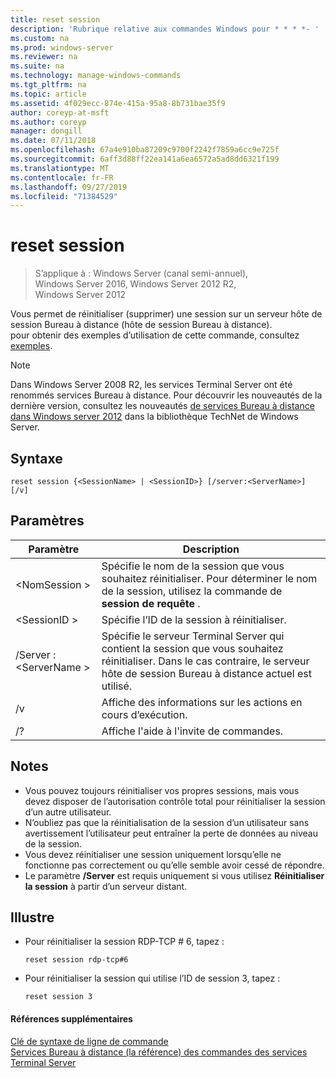 ```yaml
---
title: reset session
description: 'Rubrique relative aux commandes Windows pour * * * *- '
ms.custom: na
ms.prod: windows-server
ms.reviewer: na
ms.suite: na
ms.technology: manage-windows-commands
ms.tgt_pltfrm: na
ms.topic: article
ms.assetid: 4f029ecc-874e-415a-95a8-8b731bae35f9
author: coreyp-at-msft
ms.author: coreyp
manager: dongill
ms.date: 07/11/2018
ms.openlocfilehash: 67a4e910ba87209c9700f2242f7859a6cc9e725f
ms.sourcegitcommit: 6aff3d88ff22ea141a6ea6572a5ad8dd6321f199
ms.translationtype: MT
ms.contentlocale: fr-FR
ms.lasthandoff: 09/27/2019
ms.locfileid: "71384529"
---
```

# <a name="reset-session"></a>reset session

>S’applique à : Windows Server (canal semi-annuel), Windows Server 2016, Windows Server 2012 R2, Windows Server 2012

Vous permet de réinitialiser (supprimer) une session sur un serveur hôte de session Bureau à distance (hôte de session Bureau à distance).  
pour obtenir des exemples d’utilisation de cette commande, consultez [exemples](#BKMK_examples).  

> [!NOTE]  
> Dans Windows Server 2008 R2, les services Terminal Server ont été renommés services Bureau à distance. Pour découvrir les nouveautés de la dernière version, consultez les nouveautés [de services Bureau à distance dans Windows server 2012](https://technet.microsoft.com/library/hh831527) dans la bibliothèque TechNet de Windows Server.  

## <a name="syntax"></a>Syntaxe  
```  
reset session {<SessionName> | <SessionID>} [/server:<ServerName>] [/v]  
```  

## <a name="parameters"></a>Paramètres  

|Paramètre|Description|  
|-------|--------|  
|\<NomSession >|Spécifie le nom de la session que vous souhaitez réinitialiser. Pour déterminer le nom de la session, utilisez la commande de **session de requête** .|  
|\<SessionID >|Spécifie l’ID de la session à réinitialiser.|  
|/Server :\<ServerName >|Spécifie le serveur Terminal Server qui contient la session que vous souhaitez réinitialiser. Dans le cas contraire, le serveur hôte de session Bureau à distance actuel est utilisé.|  
|/v|Affiche des informations sur les actions en cours d’exécution.|  
|/?|Affiche l'aide à l'invite de commandes.|  

## <a name="remarks"></a>Notes  
-   Vous pouvez toujours réinitialiser vos propres sessions, mais vous devez disposer de l’autorisation contrôle total pour réinitialiser la session d’un autre utilisateur.  
-   N’oubliez pas que la réinitialisation de la session d’un utilisateur sans avertissement l’utilisateur peut entraîner la perte de données au niveau de la session.  
-   Vous devez réinitialiser une session uniquement lorsqu’elle ne fonctionne pas correctement ou qu’elle semble avoir cessé de répondre.  
-   Le paramètre **/Server** est requis uniquement si vous utilisez **Réinitialiser la session** à partir d’un serveur distant.  

## <a name="BKMK_examples"></a>Illustre  
- Pour réinitialiser la session RDP-TCP # 6, tapez :  
  ```  
  reset session rdp-tcp#6  
  ```  
- Pour réinitialiser la session qui utilise l’ID de session 3, tapez :  
  ```  
  reset session 3  
  ```  

#### <a name="additional-references"></a>Références supplémentaires  
[Clé de syntaxe de ligne de commande](command-line-syntax-key.md)  
[Services Bureau à distance &#40;la référence&#41; des commandes des services Terminal Server](remote-desktop-services-terminal-services-command-reference.md)  
